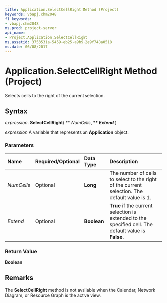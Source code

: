 ```yaml
---
title: Application.SelectCellRight Method (Project)
keywords: vbapj.chm2048
f1_keywords:
- vbapj.chm2048
ms.prod: project-server
api_name:
- Project.Application.SelectCellRight
ms.assetid: 3753531a-5459-eb25-a9b9-2e9f748a0518
ms.date: 06/08/2017
---
```



# Application.SelectCellRight Method (Project)

Selects cells to the right of the current selection.


## Syntax

 _expression_. **SelectCellRight**( ** _NumCells_**, ** _Extend_** )

 _expression_ A variable that represents an **Application** object.


### Parameters



|**Name**|**Required/Optional**|**Data Type**|**Description**|
|:-----|:-----|:-----|:-----|
| _NumCells_|Optional|**Long**|The number of cells to select to the right of the current selection. The default value is 1.|
| _Extend_|Optional|**Boolean**|**True** if the current selection is extended to the specified cell. The default value is **False**.|

### Return Value

 **Boolean**


## Remarks

The **SelectCellRight** method is not available when the Calendar, Network Diagram, or Resource Graph is the active view.


